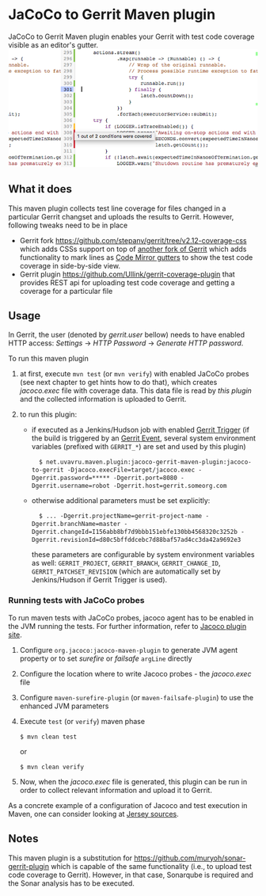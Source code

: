 # JaCoCo to Gerrit Maven plugin

JaCoCo to Gerrit Maven plugin enables your Gerrit with test code coverage visible as an editor's gutter.<br/>
![Gerrit Test Code Coverage Gutter Example](docs/images/code-coverage.png)

## What it does

This maven plugin collects test line coverage for files changed in a particular Gerrit changset and uploads the results to Gerrit. However, following tweaks need to be in place
  
  - Gerrit fork <https://github.com/stepanv/gerrit/tree/v2.12-coverage-css> which adds CSSs support on top of [another fork of Gerrit](https://github.com/muryoh/gerrit/tree/v2.12-coverage)
    which adds functionality to mark lines as [Code Mirror gutters](https://codemirror.net/demo/marker.html) to show the test code coverage in side-by-side view.
  - Gerrit plugin <https://github.com/Ullink/gerrit-coverage-plugin> that provides REST api for uploading test code coverage and 
    getting a coverage for a particular file
    
## Usage

In Gerrit, the user (denoted by *gerrit.user* bellow) needs to have enabled HTTP access: *Settings* -> *HTTP Password* -> *Generate HTTP password*.

To run this maven plugin

 1. at first, execute `mvn test` (or `mvn verify`) with enabled JaCoCo probes (see next chapter to get hints how to do that), which creates 
    *jacoco.exec* file with coverage data. This data file is read by *this plugin* and the collected information is uploaded to Gerrit.
 2. to run this plugin:

    - if executed as a Jenkins/Hudson job with enabled [Gerrit Trigger](https://wiki.jenkins-ci.org/display/JENKINS/Gerrit+Trigger) (if the build is triggered
      by an [Gerrit Event](https://wiki.jenkins-ci.org/display/JENKINS/Gerrit+Trigger#GerritTrigger-TriggerConfiguration), several system environment variables 
      (prefixed with `GERRIT_*`) are set and used by this plugin)

            $ net.uvavru.maven.plugin:jacoco-gerrit-maven-plugin:jacoco-to-gerrit -Djacoco.execFile=target/jacoco.exec -Dgerrit.password=***** -Dgerrit.port=8080 -Dgerrit.username=robot -Dgerrit.host=gerrit.someorg.com
 
    - otherwise additional parameters must be set explicitly:
   
            $ ... -Dgerrit.projectName=gerrit-project-name -Dgerrit.branchName=master -Dgerrit.changeId=I156abb8bf7d9bbb151ebfe130bb4568320c3252b -Dgerrit.revisionId=d80c5bffddcebc7d88baf57ad4cc3da42a9692e3
   
        these parameters are configurable by system environment variables as well: `GERRIT_PROJECT`, `GERRIT_BRANCH`, `GERRIT_CHANGE_ID`, `GERRIT_PATCHSET_REVISION` (which are automatically set by Jenkins/Hudson if Gerrit Trigger is used).

### Running tests with JaCoCo probes

To run maven tests with JaCoCo probes, jacoco agent has to be enabled in the JVM running the tests. For further information, 
refer to [Jacoco plugin site](http://eclemma.org/jacoco/trunk/doc/prepare-agent-mojo.html).
 
 1. Configure `org.jacoco:jacoco-maven-plugin` to generate JVM agent property or to set *surefire* or *failsafe* `argLine` directly
 2. Configure the location where to write Jacoco probes - the *jacoco.exec* file
 3. Configure `maven-surefire-plugin` (or `maven-failsafe-plugin`) to use the enhanced JVM parameters
 4. Execute `test` (or `verify`) maven phase
 
        $ mvn clean test
      
    or
    
        $ mvn clean verify
 
 5. Now, when the *jacoco.exec* file is generated, this plugin can be run in order to collect relevant information and upload it to Gerrit.

As a concrete example of a configuration of Jacoco and test execution in Maven, one can consider looking at 
[Jersey sources](https://github.com/jersey/jersey/commit/afb3a3a7788b5be3cc71d180b0066c512d9f6d92).

## Notes
This maven plugin is a substitution for <https://github.com/muryoh/sonar-gerrit-plugin> which is capable of the same functionality
(i.e., to upload test code coverage to Gerrit). However, in that case, Sonarqube is required and the Sonar analysis has to be executed.
